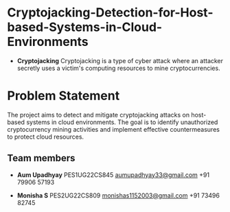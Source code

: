 # Cryptojacking-Detection-for-Host-based-Systems-in-Cloud-Environments
- **Cryptojacking** Cryptojacking is a type of cyber attack where an attacker secretly uses a victim's computing resources to mine cryptocurrencies.

# Problem Statement
The project aims to detect and mitigate cryptojacking attacks on host-based systems in cloud environments. The goal is to identify unauthorized cryptocurrency mining activities and implement effective countermeasures to protect cloud resources.

## Team members


- **Aum Upadhyay**
PES1UG22CS845
aumupadhyay33@gmail.com
+91 79906 57193


- **Monisha S**
PES2UG22CS809
monishas1152003@gmail.com
+91 73496 82745


